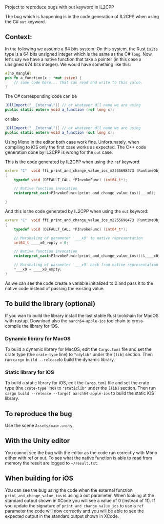 Project to reproduce bugs with out keyword in IL2CPP

The bug which is happening is in the code generation of IL2CPP when using the C# ```out``` keyword.

## Context:

In the following we assume a 64 bits system. On this system, the Rust ```isize``` type is a 64 bits unsigned integer which is the same as the C# ```long```.
Now, let's say we have a native function that take a pointer (in this case a unsigned 674 bits integer).
We would have something like this:

```rust
#[no_mangle]
pub fn a_function(x : *mut isize) {
    // some code here... that can read and write to this value.
}
```

The C# corresponding code can be 

```csharp
[DllImport("__Internal")] // or whatever dll name we are using
public static extern void a_function (ref long x);
```

or also

```csharp
[DllImport("__Internal")] // or whatever dll name we are using
public static extern void a_function (out long x);
```

Using Mono in the editor both case work fine. Unfortunately, when compiling to iOS only the first case works as expected. The C++ code generation done by IL2CPP is wrong for the ```out``` case.

This is the code generated by IL2CPP when using the ```ref``` keyword:

```c++
extern "C"  void ffi_print_and_change_value_ios_m2255698473 (RuntimeObject * __this /* static, unused */, int64_t* ___x0, const RuntimeMethod* method)
{
	typedef void (DEFAULT_CALL *PInvokeFunc) (int64_t*);

	// Native function invocation
	reinterpret_cast<PInvokeFunc>(print_and_change_value_ios)(___x0);

}
```

And this is the code generated by IL2CPP when using the ```out``` keyword:

```c++
extern "C"  void ffi_print_and_change_value_ios_m2255698473 (RuntimeObject * __this /* static, unused */, int64_t* ___x0, const RuntimeMethod* method)
{
	typedef void (DEFAULT_CALL *PInvokeFunc) (int64_t*);

	// Marshaling of parameter '___x0' to native representation
	int64_t ____x0_empty = 0;

	// Native function invocation
	reinterpret_cast<PInvokeFunc>(print_and_change_value_ios)((&____x0_empty));

	// Marshaling of parameter '___x0' back from native representation
	*___x0 = ____x0_empty;
}
```

As we can see the code create a variable initialized to 0 and pass it to the native code instead of passing the existing value.

## To build the library (optional)

If you wan to build the library install the last stable Rust toolchain for MacOS with rustup. Download also the
```aarch64-apple-ios``` toolchain to cross-compile the library for iOS.

### Dynamic library for MacOS

To build a dynamic library for MacOS, edit the ```Cargo.toml``` file and set the crate type (the ```crate-type``` line) to ```"cdylib"``` under the ```[lib]``` section. Then run ```cargo build --release```to build the dynamic library.

### Static library for iOS

To build a static library for iOS, edit the ```Cargo.toml``` file and set the crate type (the ```crate-type``` line) to ```"staticlib"``` under the ```[lib]``` section. Then run ```cargo build --release --target aarch64-apple-ios``` to build the static iOS library.

## To reproduce the bug

Use the scene ```Assets/main.unity```.

## With the Unity editor

You cannot see the bug with the editor as the code run correctly with Mono either with ref or out. To see what the native function is able to read from memory the result are logged to ```~/result.txt```.

## When building for iOS

You can see the bug using the code when the external function ```print_and_change_value_ios``` is using a out parameter. When looking at the standard output shown in XCode you will see a value of 0 (instead of 11). If you update the signature of ```print_and_change_value_ios``` to use a ```ref``` parameter the code will now correctly and you will be able to see the expected output in the standard output shown in XCode.